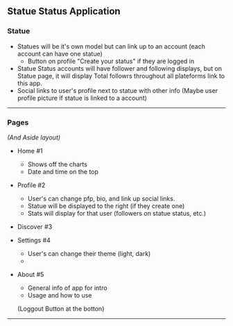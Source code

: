 ## Statue Status Application

### Statue

- Statues will be it's own model but can link up to an account (each account can have one statue) 
  - Button on profile "Create your status" if they are logged in
- Statue Status accounts will have follower and following displays, but on Statue page, it will display Total followrs throughout all plateforms link to this app.
- Social links to user's profile next to statue with other info (Maybe user profile picture if statue is linked to a account)

--------

### Pages

*(And Aside layout)*

- Home #1
  - Shows off the charts
  - Date and time on the top

- Profile #2
  - User's can change pfp, bio, and link up social links.
  - Statue will be displayed to the right (if they create one)
  - Stats will display for that user (followers on statue status, etc.)

- Discover #3


- Settings #4
  - User's can change their theme (light, dark)
  -

- About #5
  - General info of app for intro
  - Usage and how to use
  

  (Loggout Button at the botton)

--------

